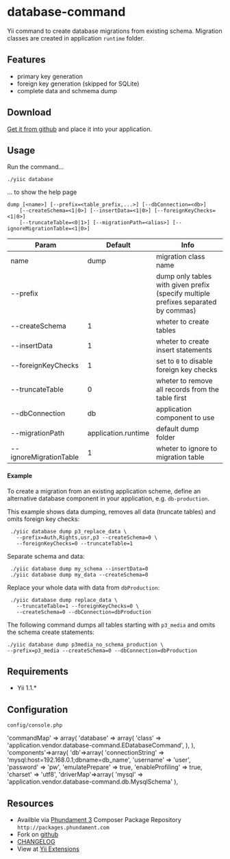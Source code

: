 database-command
================

Yii command to create database migrations from existing schema. 
Migration classes are created in application `runtime` folder.

Features
--------

* primary key generation
* foreign key generation (skipped for SQLite)
* complete data and schmema dump

Download
--------

[Get it from github](https://github.com/schmunk42/database-command/tags) and place it into your application.

Usage
-----

Run the command...

    ./yiic database
    
... to show the help page

    dump [<name>] [--prefix=<table_prefix,...>] [--dbConnection=<db>]
        [--createSchema=<1|0>] [--insertData=<1|0>] [--foreignKeyChecks=<1|0>] 
        [--truncateTable=<0|1>] [--migrationPath=<alias>] [--ignoreMigrationTable=<1|0>]



Param               | Default | Info
--------------------|---------|-----------------------------------
name                | dump    | migration class name
--prefix            |         | dump only tables with given prefix<br/>(specify multiple prefixes separated by commas)
--createSchema      | 1       | wheter to create tables
--insertData        | 1       | wheter to create insert statements
--foreignKeyChecks  | 1       | set to `0` to disable foreign key checks
--truncateTable     | 0       | wheter to remove all records from the table first
--dbConnection      | db      | application component to use
--migrationPath     | application.runtime     | default dump folder
--ignoreMigrationTable | 1    | wheter to ignore to migration table


#### Example

To create a migration from an existing application scheme, define an alternative database component in your 
application, e.g. `db-production`. 

This example shows data dumping, removes all data (truncate tables) and omits foreign key checks:

     ./yiic database dump p3_replace_data \
       --prefix=Auth,Rights,usr,p3 --createSchema=0 \
       --foreignKeyChecks=0 --truncateTable=1

Separate schema and data:

     ./yiic database dump my_schema --insertData=0
     ./yiic database dump my_data --createSchema=0

Replace your whole data with data from `dbProduction`:

     ./yiic database dump replace_data \
       --truncateTable=1 --foreignKeyChecks=0 \
       --createSchema=0 --dbConnection=dbProduction

The following command dumps all tables starting with `p3_media` and omits
the schema create statements:

    ./yiic database dump p3media_no_schema_production \
    --prefix=p3_media --createSchema=0 --dbConnection=dbProduction


Requirements
------------

 * Yii 1.1.*

Configuration
-------------

`config/console.php`

  'commandMap' => array(
    'database' => array(
        'class' => 'application.vendor.database-command.EDatabaseCommand',
    ),
  ),
  'components'=>array(
    'db'=>array(
      'connectionString' => 'mysql:host=192.168.0.1;dbname=db_name',
      'username' => 'user',
      'password' => 'pw',
      'emulatePrepare' => true,
      'enableProfiling' => true,
      'charset' => 'utf8',
      'driverMap'=>array(
       'mysql' => 'application.vendor.database-command.db.MysqlSchema'
),

Resources
---------

* Availble via [Phundament 3](http://phundament.com) Composer Package Repository `http://packages.phundament.com`
* Fork on [github](https://github.com/schmunk42/database-command)
* [CHANGELOG](https://github.com/schmunk42/database-command/blob/master/CHANGELOG.md)
* View at [Yii Extensions](http://www.yiiframework.com/extension/database-command/)
